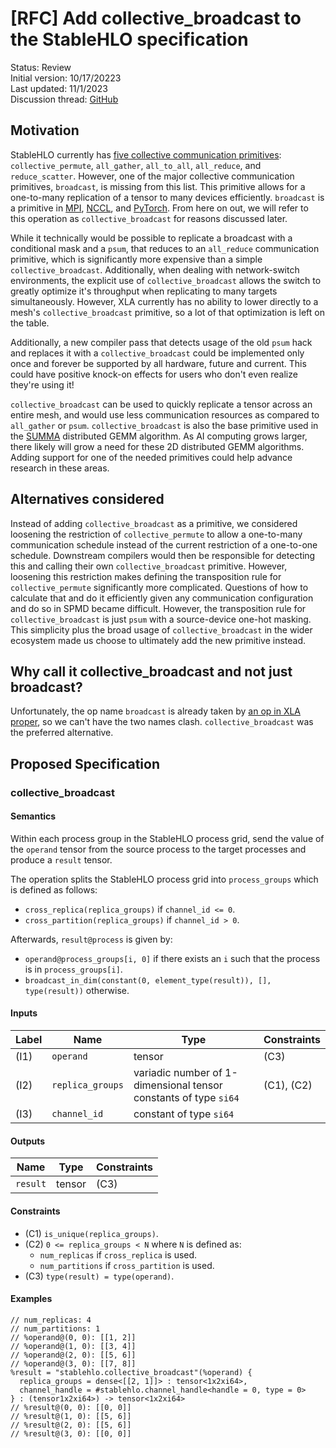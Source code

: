 # [RFC] Add collective_broadcast to the StableHLO specification

Status: Review<br/>
Initial version: 10/17/20223<br/>
Last updated: 11/1/2023<br/>
Discussion thread: [GitHub](https://github.com/openxla/stablehlo/pull/1809)

## Motivation

StableHLO currently has [five collective communication primitives](https://github.com/openxla/stablehlo/blob/main/docs/spec.md#collective-ops): `collective_permute`, `all_gather`, `all_to_all`, `all_reduce`, and `reduce_scatter`. However, one of the major collective communication primitives, `broadcast`, is missing from this list. This primitive allows for a one-to-many replication of a tensor to many devices efficiently. `broadcast` is a primitive in [MPI](https://www.open-mpi.org/doc/v4.1/man3/MPI_Bcast.3.php), [NCCL](https://docs.nvidia.com/deeplearning/nccl/user-guide/docs/api/colls.html#c.ncclBroadcast), and [PyTorch](https://pytorch.org/docs/stable/distributed.html#torch.distributed.broadcast). From here on out, we will refer to this operation as `collective_broadcast` for reasons discussed later.

While it technically would be possible to replicate a broadcast with a conditional mask and a `psum`, that reduces to an `all_reduce` communication primitive, which is significantly more expensive than a simple `collective_broadcast`. Additionally, when dealing with network-switch environments, the explicit use of `collective_broadcast` allows the switch to greatly optimize it's throughput when replicating to many targets simultaneously. However, XLA currently has no ability to lower directly to a mesh's `collective_broadcast` primitive, so a lot of that optimization is left on the table.

Additionally, a new compiler pass that detects usage of the old `psum` hack and replaces it with a `collective_broadcast` could be implemented only once and forever be supported by all hardware, future and current. This could have positive knock-on effects for users who don't even realize they're using it!

`collective_broadcast` can be used to quickly replicate a tensor across an entire mesh, and would use less communication resources as compared to `all_gather` or `psum`. `collective_broadcast` is also the base primitive used in the [SUMMA](https://www.netlib.org/lapack/lawnspdf/lawn96.pdf) distributed GEMM algorithm. As AI computing grows larger, there likely will grow a need for these 2D distributed GEMM algorithms. Adding support for one of the needed primitives could help advance research in these areas. 

## Alternatives considered

Instead of adding `collective_broadcast` as a primitive, we considered loosening the restriction of `collective_permute` to allow a one-to-many communication schedule instead of the current restriction of a one-to-one schedule. Downstream compilers would then be responsible for detecting this and calling their own `collective_broadcast` primitive. However, loosening this restriction makes defining the transposition rule for `collective_permute` significantly more complicated. Questions of how to calculate that and do it efficiently given any communication configuration and do so in SPMD became difficult. However, the transposition rule for `collective_broadcast` is just `psum` with a source-device one-hot masking. This simplicity plus the broad usage of `collective_broadcast` in the wider ecosystem made us choose to ultimately add the new primitive instead.

## Why call it collective_broadcast and not just broadcast?
Unfortunately, the op name `broadcast` is already taken by [an op in XLA proper](https://www.tensorflow.org/xla/operation_semantics#broadcast), so we can't have the two names clash. `collective_broadcast` was the preferred alternative.

## Proposed Specification

### collective_broadcast

#### Semantics

Within each process group in the StableHLO process grid, send the value of the
`operand` tensor from the source process to the target processes and produce a
`result` tensor.

The operation splits the StableHLO process grid into `process_groups` which is
defined as follows:

* `cross_replica(replica_groups)` if `channel_id <= 0`.
* `cross_partition(replica_groups)` if `channel_id > 0`.

Afterwards, `result@process` is given by:

* `operand@process_groups[i, 0]` if there exists an `i` such that
  the process is in `process_groups[i]`.
* `broadcast_in_dim(constant(0, element_type(result)), [], type(result))` otherwise.


#### Inputs

| Label | Name                    | Type                                                             | Constraints |
|-------|-------------------------|------------------------------------------------------------------|-------------|
| (I1)  | `operand`               | tensor                                                           | (C3)        |
| (I2)  | `replica_groups`        | variadic number of 1-dimensional tensor constants of type `si64` | (C1), (C2)  |
| (I3)  | `channel_id`            | constant of type `si64`                                          |             |

#### Outputs

| Name     | Type   | Constraints |
|----------|--------|-------------|
| `result` | tensor | (C3)        |

#### Constraints

* (C1) `is_unique(replica_groups)`.
* (C2) `0 <= replica_groups < N` where `N` is defined as:
  * `num_replicas` if `cross_replica` is used.
  * `num_partitions` if `cross_partition` is used.
* (C3) `type(result) = type(operand)`.

#### Examples

```mlir
// num_replicas: 4
// num_partitions: 1
// %operand@(0, 0): [[1, 2]]
// %operand@(1, 0): [[3, 4]]
// %operand@(2, 0): [[5, 6]]
// %operand@(3, 0): [[7, 8]]
%result = "stablehlo.collective_broadcast"(%operand) {
  replica_groups = dense<[[2, 1]]> : tensor<1x2xi64>,
  channel_handle = #stablehlo.channel_handle<handle = 0, type = 0>
} : (tensor1x2xi64>) -> tensor<1x2xi64>
// %result@(0, 0): [[0, 0]]
// %result@(1, 0): [[5, 6]]
// %result@(2, 0): [[5, 6]]
// %result@(3, 0): [[0, 0]]
```
